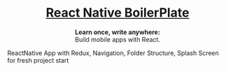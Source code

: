 <h1 align="center">
  <a href="https://facebook.github.io/react-native/">
    React Native BoilerPlate
  </a>
</h1>

<p align="center">
  <strong>Learn once, write anywhere:</strong><br>
  Build mobile apps with React.
</p>
<p>
ReactNative App with Redux, Navigation, Folder Structure, Splash Screen for fresh project start
</p>
